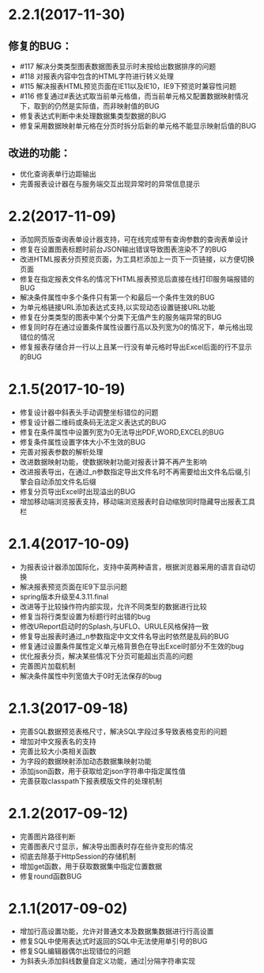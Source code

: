 # 2.2.1\(2017-11-30)
## 修复的BUG：
* #117 解决分类类型图表数据图表显示时未按给出数据排序的问题
* #118 对报表内容中包含的HTML字符进行转义处理
* #115 解决报表HTML预览页面在IE11以及IE10，IE9下预览时兼容性问题
* #116 修复通过#表达式取当前单元格值，而当前单元格又配置数据映射情况下，取到的仍然是实际值，而非映射值的BUG
* 修复表达式判断中未处理数据集类型数据的BUG
* 修复采用数据映射单元格在分页时拆分后新的单元格不能显示映射后值的BUG
## 改进的功能：
* 优化查询表单行边距输出
* 完善报表设计器在与服务端交互出现异常时的异常信息提示

# 2.2\(2017-11-09\)

* 添加网页版查询表单设计器支持，可在线完成带有查询参数的查询表单设计
* 修复在设置图表标题时前台JSON输出错误导致图表渲染不了的BUG
* 改进HTML报表分页预览页面，为工具栏添加上一页下一页链接，以方便切换页面
* 修复在指定报表文件名的情况下HTML报表预览后直接在线打印服务端报错的BUG
* 解决条件属性中多个条件只有第一个和最后一个条件生效的BUG
* 为单元格链接URL添加表达式支持,以实现动态设置链接URL功能
* 修复在分类类型的图表中某个分类下无值产生的服务端异常的BUG
* 修复同时存在通过设置条件属性设置行高以及列宽为0的情况下，单元格出现错位的情况
* 修复报表存储合并一行以上且某一行没有单元格时导出Excel后面的行不显示的BUG


# 2.1.5\(2017-10-19\)

* 修复设计器中斜表头手动调整坐标错位的问题
* 修复设计器二维码或条码无法定义表达式的BUG
* 修复在条件属性中设置列宽为0无法导出PDF,WORD,EXCEL的BUG
* 修复条件属性设置字体大小不生效的BUG
* 完善对报表参数的解析处理
* 改进数据映射功能，使数据映射功能对报表计算不再产生影响
* 改进报表导出，在通过\_n参数指定导出文件名时不再需要给出文件名后缀,引擎会自动添加文件名后缀
* 修复分页导出Excel时出现溢出的BUG
* 增加移动端浏览报表支持，移动端浏览报表时自动缩放同时隐藏导出报表工具栏

# 2.1.4\(2017-10-09\)

* 为报表设计器添加国际化，支持中英两种语言，根据浏览器采用的语言自动切换
*  解决报表预览页面在IE9下显示问题
*  spring版本升级至4.3.11.final
*  改进等于比较操作符内部实现，允许不同类型的数据进行比较
*  修复当将行类型设置为标题行时出错的bug
*  修改UReport启动时的Splash,与UFLO、URULE风格保持一致
*  修复导出报表时通过\_n参数指定中文文件名导出时依然是乱码的BUG
*  修复通过设置条件属性定义单元格背景色在导出Excel时部分不生效的bug
*  优化报表分页，解决某些情况下分页可能超出页高的问题
*  完善图片加载机制
*  解决条件属性中列宽值大于0时无法保存的bug

# 2.1.3\(2017-09-18\)

* 完善SQL数据预览表格尺寸，解决SQL字段过多导致表格变形的问题
*  增加对中文报表名的支持
*  完善比较大小类相关函数
*  为字段的数据映射添加动态数据集映射功能
*  添加json函数，用于获取给定json字符串中指定属性值
*  完善获取classpath下报表模版文件的处理机制

# 2.1.2\(2017-09-12\)

* 完善图片路径判断
*  完善图表尺寸显示，解决导出图表时存在些许变形的情况
*  彻底去除基于HttpSession的存储机制
*  增加get函数，用于获取数据集中指定位置数据
*  修复round函数BUG

# 2.1.1\(2017-09-02\)

* 增加行高设置功能，允许对普通文本及数据集数据进行行高设置
* 修复SQL中使用表达式时返回的SQL中无法使用单引号的BUG
*  修复SQL编辑器偶尔出现错位的问题
*  为斜表头添加斜线数量自定义功能，通过\|分隔字符串实现



